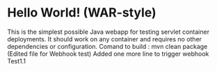 Hello World! (WAR-style)
===============

This is the simplest possible Java webapp for testing servlet container deployments.  It should work on any container and requires no other dependencies or configuration.
Comand to build : mvn clean package (Edited file for Webhook test)
Added one more line to trigger webhook
Test1.1

